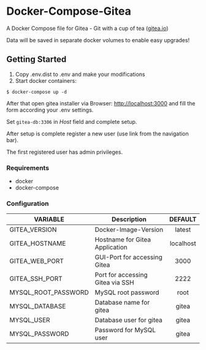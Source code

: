 # Docker-Compose-Gitea

A Docker Compose file for Gitea - Git with a cup of tea ([gitea.io](https://gitea.io))

Data will be saved in separate docker volumes to enable easy upgrades!

## Getting Started

1. Copy .env.dist to .env and make your modifications
2. Start docker containers:
```
$ docker-compose up -d
```

After that open gitea installer via Browser: [http://localhost:3000](http://localhost:3000) and fill the form according your .env settings. 

Set `gitea-db:3306` in _Host_ field and complete setup.

After setup is complete register a new user (use link from the navigation bar).

The first registered user has admin privileges.


### Requirements

* docker
* docker-compose


### Configuration

| VARIABLE              | Description                       | DEFAULT       |
| ----------------------|-----------------------------------|:-------------:|               
|GITEA_VERSION          | Docker-Image-Version              |latest         |
|GITEA_HOSTNAME         | Hostname for Gitea Application    |localhost      |
|GITEA_WEB_PORT         | GUI-Port for accessing Gitea      |3000           |
|GITEA_SSH_PORT         | Port for accessing Gitea via SSH  |2222           |
|MYSQL_ROOT_PASSWORD    | MySQL root password               |root           |
|MYSQL_DATABASE         | Database name for gitea           |gitea          |
|MYSQL_USER             | Database user for gitea           |gitea          |
|MYSQL_PASSWORD         | Password for MySQL user           |gitea          |
